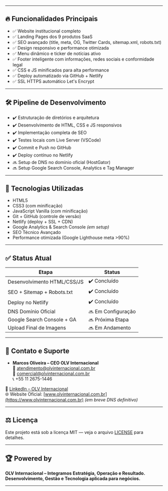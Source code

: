 
---

## 🔥 Funcionalidades Principais

- ✅ Website institucional completo
- ✅ Landing Pages dos 9 produtos SaaS
- ✅ SEO avançado (title, meta, OG, Twitter Cards, sitemap.xml, robots.txt)
- ✅ Design responsivo e performance otimizada
- ✅ Menu dinâmico e ticker de notícias ativo
- ✅ Footer inteligente com informações, redes sociais e conformidade legal
- ✅ CSS e JS minificados para alta performance
- ✅ Deploy automatizado via GitHub + Netlify
- ✅ SSL HTTPS automático Let's Encrypt

---

## 🛠️ Pipeline de Desenvolvimento

- ✔️ Estruturação de diretórios e arquitetura
- ✔️ Desenvolvimento de HTML, CSS e JS responsivos
- ✔️ Implementação completa de SEO
- ✔️ Testes locais com Live Server (VSCode)
- ✔️ Commit e Push no GitHub
- ✔️ Deploy contínuo no Netlify
- 🔜 Setup de DNS no domínio oficial (HostGator)
- 🔜 Setup Google Search Console, Analytics e Tag Manager

---

## 🧠 Tecnologias Utilizadas

- HTML5
- CSS3 (com minificação)
- JavaScript Vanilla (com minificação)
- Git + GitHub (controle de versão)
- Netlify (deploy + SSL + CDN)
- Google Analytics & Search Console *(em setup)*
- SEO Técnico Avançado
- Performance otimizada (Google Lighthouse meta >90%)

---

## ✅ Status Atual

| Etapa                         | Status   |
|-------------------------------|----------|
| Desenvolvimento HTML/CSS/JS    | ✔️ Concluído |
| SEO + Sitemap + Robots.txt     | ✔️ Concluído |
| Deploy no Netlify              | ✔️ Concluído |
| DNS Domínio Oficial            | 🔜 Em Configuração |
| Google Search Console + GA     | 🔜 Próxima Etapa |
| Upload Final de Imagens        | 🔜 Em Andamento |

---

## 👥 Contato e Suporte

- **Marcos Oliveira – CEO OLV Internacional**  
📧 atendimento@olvinternacional.com.br  
📧 comercial@olvinternacional.com.br  
📞 +55 11 2675-1446  

🔗 [LinkedIn – OLV Internacional](https://www.linkedin.com/in/olv-internacional-b1734a193/)  
🌐 Website Oficial: [www.olvinternacional.com.br](https://www.olvinternacional.com.br) *(em breve DNS definitivo)*

---

## ⚖️ Licença

Este projeto está sob a licença MIT — veja o arquivo [LICENSE](./LICENSE) para detalhes.

---

## 🏆 Powered by

**OLV Internacional – Integramos Estratégia, Operação e Resultado.**  
**Desenvolvimento, Gestão e Tecnologia aplicada para negócios.**

---

